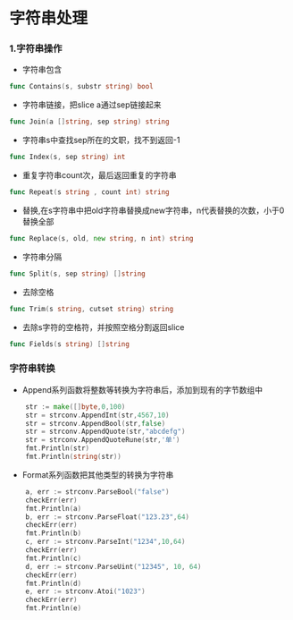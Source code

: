 # 字符串处理

### 1.字符串操作
- 字符串包含
```go
func Contains(s, substr string) bool
```

- 字符串链接，把slice a通过sep链接起来
```go
func Join(a []string, sep string) string
```
- 字符串s中查找sep所在的文职，找不到返回-1
```go
func Index(s, sep string) int
```

- 重复字符串count次，最后返回重复的字符串
```go
func Repeat(s string , count int) string
```

- 替换,在s字符串中把old字符串替换成new字符串，n代表替换的次数，小于0替换全部
```go
func Replace(s, old, new string, n int) string
```

- 字符串分隔
```go
func Split(s, sep string) []string
```

- 去除空格
```go
func Trim(s string, cutset string) string
```

- 去除s字符的空格符，并按照空格分割返回slice
```go
func Fields(s string) []string
```

### 字符串转换

- Append系列函数将整数等转换为字符串后，添加到现有的字节数组中
```go
    str := make([]byte,0,100)
	str = strconv.AppendInt(str,4567,10)
	str = strconv.AppendBool(str,false)
	str = strconv.AppendQuote(str,"abcdefg")
	str = strconv.AppendQuoteRune(str,'单')
	fmt.Println(str)
	fmt.Println(string(str))
```
- Format系列函数把其他类型的转换为字符串

```go
    a, err := strconv.ParseBool("false")
	checkErr(err)
	fmt.Println(a)
	b, err := strconv.ParseFloat("123.23",64)
	checkErr(err)
	fmt.Println(b)
	c, err := strconv.ParseInt("1234",10,64)
	checkErr(err)
	fmt.Println(c)
	d, err := strconv.ParseUint("12345", 10, 64)
	checkErr(err)
	fmt.Println(d)
	e, err := strconv.Atoi("1023")
	checkErr(err)
	fmt.Println(e)
```